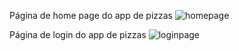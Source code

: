 
Página de home page do app de pizzas
![homepage](https://github.com/Magalhaes-Cintra/PizzariaPivas/assets/132522385/b1b8dac7-6020-4e2e-aa82-dd5372fbee3c)

Página de login do app de pizzas
![loginpage](https://github.com/Magalhaes-Cintra/PizzariaPivas/assets/132522385/fa06228a-eb3f-4c7c-8ccb-03b03d09a49a)

